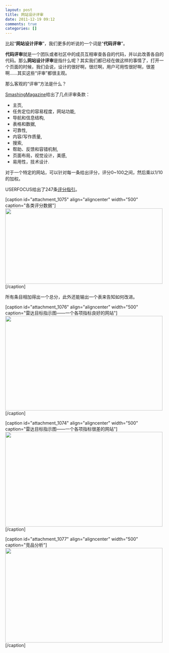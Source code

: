 ```yaml
---
layout: post
title: 网站设计评审
date: 2011-12-19 09:12
comments: true
categories: []
---
```

比起“<strong>网站设计评审</strong>”，我们更多的听说的一个词是“<strong>代码评审</strong>”。

<strong>代码评审</strong>就是一个团队或者社区中的成员互相审查各自的代码，并以此改善各自的代码。那么<strong>网站设计评审</strong>是指什么呢？其实我们都已经在做这样的事情了，打开一个页面的时候，我们会说，设计的很好啊，很烂啊，用户可用性很好啊，很差啊……其实这些“评审”都很主观。

那么客观的“评审”方法是什么？

<a href="http://uxdesign.smashingmagazine.com/2011/12/16/guide-heuristic-website-reviews/">SmashingMagazine</a>给出了几点评审条款：
<ul>
	<li>主页,</li>
	<li>任务定位的容易程度，网站功能,</li>
	<li>导航和信息结构,</li>
	<li>表格和数据,</li>
	<li>可靠性,</li>
	<li>内容/写作质量,</li>
	<li>搜索,</li>
	<li>帮助、反馈和容错机制,</li>
	<li>页面布局，视觉设计，美感,</li>
	<li>易用性，技术设计.</li>
</ul>
对于一个特定的网站，可以针对每一条给出评分，评分0~100之间，然后乘以1/10的加权。

USERFOCUS给出了247条<a href="http://www.userfocus.co.uk/resources/guidelines.html">评分指引</a>。

[caption id="attachment_1075" align="aligncenter" width="500" caption="各类评分数据"]<img class="size-full wp-image-1075" title="table" src="http://yuguo.github.com/blog/files/2011/12/table.jpg" alt="" width="500" height="240" />[/caption]

所有条目相加得出一个总分，此外还能输出一个表来告知如何改进。

[caption id="attachment_1076" align="aligncenter" width="500" caption="雷达目标指示图——一个各项指标良好的网站"]<img class="size-full wp-image-1076" title="12" src="http://yuguo.github.com/blog/files/2011/12/12.jpg" alt="" width="500" height="301" />[/caption]

[caption id="attachment_1074" align="aligncenter" width="500" caption="雷达目标指示图——一个各项指标很差的网站"]<img class="size-full wp-image-1074" title="21" src="http://yuguo.github.com/blog/files/2011/12/21.jpg" alt="" width="500" height="301" />[/caption]

[caption id="attachment_1077" align="aligncenter" width="500" caption="竞品分析"]<img class="size-full wp-image-1077" title="71" src="http://yuguo.github.com/blog/files/2011/12/71.jpg" alt="" width="500" height="301" />[/caption]
